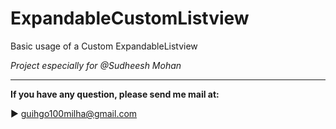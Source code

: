 ExpandableCustomListview
========================

Basic usage of a Custom ExpandableListview

*Project especially for @Sudheesh Mohan*

-----
**If you have any question, please send me mail at:**

► guihgo100milha@gmail.com




